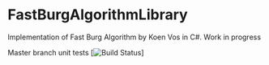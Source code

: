 # FastBurgAlgorithmLibrary
Implementation of Fast Burg Algorithm by Koen Vos in C#.
Work in progress

Master branch unit tests
[![Build Status](https://travis-ci.org/DmitriiKh/FastBurgAlgorithmLibrary.svg?branch=master)]
